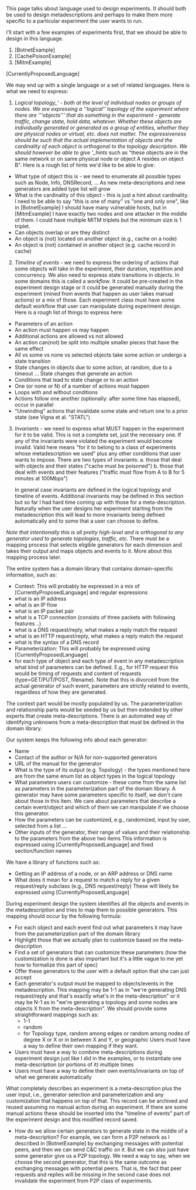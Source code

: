 This page talks about language used to design experiments. It should both be used to design metadescriptions and perhaps to make them more specific to a particular experiment the user wants to run. 

I'll start with a few examples of experiments first, that we should be able to design in this language. 
1. [BotnetExample] 
1. [CachePoisonExample] 
1. [MitmExample]

[CurrentlyProposedLanguage]

We may end up with a single language or a set of related languages. Here is what we need to express:

  1. *Logical topology_' - both at the level of individual nodes or groups of nodes. We are expressing a ''logical'' topology of the experiment where there are '''objects''' that do something in the experiment - generate traffic, change state, hold data, whatever. Whether these objects are individually generated or generated as a group of entities, whether they are physical nodes or virtual, etc. does not matter. The expressiveness should be such that the actual implementation of objects and the cardinality of each object is orthogonal to the topology description. We should however be able to give '_hints* such as "these objects are in the same network or on same physical node or object A resides on object B". Here is a rough list of hints we'd like to be able to give:
   * What type of object this is - we need to enumerate all possible types such as Node, Info, DNSRecord, ... As new meta-descriptions and new generators are added type list will grow
   * What is the cardinality of this object - this is just a hint about cardinality. I need to be able to say "this is one of many" vs "one and only one", like in [BotnetExample] I should have many vulnerable hosts, but in [MitmExample] I have exactly two nodes and one attacker in the middle of them. I could have multiple MITM triplets but the minimum size is 1 triplet.
   * Can objects overlap or are they distinct
   * An object is (not) located on another object (e.g., cache on a node)
   * An object is (not) contained in another object (e.g. cache record in cache)

  2. *Timeline of events* - we need to express the ordering of actions that some objects will take in the experiment, their duration, repetition and concurrency. We also need to express state transitions in objects. In some domains this is called a _workflow_. It could be pre-created in the experiment design stage or it could be generated manually during the experiment (mined from events that happen as user takes manual actions) or a mix of those. Each experiment class must have some default workflow that user can manipulate during experiment design. Here is a rough list of things to express here: 
   * Parameters of an action
   * An action must happen vs may happen
   * Additional actions are allowed vs not allowed 
   * An action can(not) be split into multiple smaller pieces that have the same effect
   * All vs some vs none vs selected objects take some action or undergo a state transition
   * State changes in objects due to some action, at random, due to a timeout ... State changes that generate an action
   * Conditions that lead to state change or to an action
   * One (or none or N) of a number of actions must happen 
   * Loops with and without conditions
   * Actions follow one another (optionally: after some time has elapsed), occur in parallel
   * "Unwinding" actions that invalidate some state and return one to a prior state (see Vigna et al. "STATL")

  3. *Invariants* - we need to express what MUST happen in the experiment for it to be valid. This is not a complete set, just the necessary one. If any of the invariants were violated the experiment would become invalid. Valid here means "for it to belong to a class of experiments whose metadescription we used" plus any other conditions that user wants to impose. There are two types of invariants:
     a. those that deal with objects and their states ("cache must be poisoned")
     b. those that deal with events and their features ("traffic must flow from A to B for 5 minutes at 100Mbps")
     
     In general case invariants are defined in the logical topology and timeline of events. Additional invariants may be defined in this section but so far I had hard time coming up with those for a meta-description. Naturally when the user designs her experiment starting from the metadescription this will lead to more invariants being defined automatically and to some that a user can choose to define.

*Note that intentionally this is all pretty high-level and is orthogonal to any generator used to generate topologies, traffic, etc.* There must be a mapping process that selects eligible generators for each dimension and takes their output and maps objects and events to it. More about this mapping process later.

The entire system has a domain library that contains domain-specific information, such as:
  * Context: This will probably be expressed in a mix of [CurrentlyProposedLanguage] and regular expressions
   * what is an IP address
   * what is an IP flow
   * what is an IP packet pair
   * what is a TCP connection (consists of three packets with following features ..)
   * what is a DNS request/reply, what makes a reply match the request
   * what is an HTTP request/reply, what makes a reply match the request
   * what is the syntax of a DNS record
  * Parameterization: This will probably be expressed using [CurrentlyProposedLanguage]
   * for each type of object and each type of event in any metadescription what kind of parameters can be defined. E.g., for HTTP request this would be timing of requests and content of requests (type=GET/PUT/POST, filename). Note that this is divorced from the actual generator of such event, parameters are strictly related to events, regardless of how they are generated.

The context part would be mostly populated by us. The parameterization and relationship parts would be seeded by us but then extended by other experts that create meta-descriptions. There is an automated way of identifying unknowns from a meta-description that must be defined in the domain library.

Our system keeps the following info about each generator:
  * Name
  * Contact of the author or N/A for non-supported generators
  * URL of the manual for the generator
  * What is the type of its output (e.g. Topology) - the types mentioned here are from the same enum list as object types in the logical topology
  * What parameters users can customize - these come from the same list as parameters in the parameterization part of the domain library. A generator may have some parameters specific to itself, we don't care about those in this item. We care about parameters that describe a certain event/object and which of them we can manipulate if we choose this generator.
  * How the parameters can be customized, e.g., randomized, input by user, selected from a list ...
  * Other inputs of the generator, their range of values and their relationship to the parameters from the above two items
This information is expressed using [CurrentlyProposedLanguage] and fixed section/function names

We have a library of functions such as:
  * Getting an IP address of a node, or an ARP address or DNS name
  * What does it mean for a request to match a reply for a given request/reply subclass (e.g., DNS request/reply) 
These will likely be expressed using [CurrentlyProposedLanguage]

During experiment design the system identifies all the objects and events in the metadescription and tries to map them to possible generators. This mapping should occur by the following formula:
  * For each object and each event find out what parameters it may have from the parameterization part of the domain library
  * Highlight those that we actually plan to customize based on the meta-description
  * Find a set of generators that can customize these parameters (how the customization is done is also important but it's a little vague to me yet how to formalize this part of spec)
  * Offer these generators to the user with a default option that she can just accept
  * Each generator's output must be mapped to objects/events in the metadescription. This mapping may be 1-1 as in "we're generating DNS request/reply and that's exactly what's in the meta-description" or it may be N-1 as in "we're generating a topology and some nodes are objects X from the meta-description". We should provide some straightforward mappings such as:
    * 1-1
    * random
    * for Topology type, random among edges or random among nodes of degree X or <X or >X or in between X and Y, or geographic
Users must have a way to define their own mapping if they want.
  * Users must have a way to combine meta-descriptions during experiment design just like I did in the examples, or to instantiate one meta-description (or portions of it) multiple times
  * Users must have a way to define their own events/invariants on top of what we generate automatically

What completely describes an experiment is a meta-description plus the user input, i.e., generator selection and parameterization and any customization that happens on top of that. This record can be archived and reused assuming no manual action during an experiment. If there are some manual actions these should be inserted into the "timeline of events" part of the experiment design and this modified record saved.   
  
* How do we allow certain generators to generate state in the middle of a meta-description? For example, we can form a P2P network as I described in [BotnetExample] by exchanging messages with potential peers, and then we can send C&C traffic on it. But we can also just have some generator give us a P2P topology. We need a way to say, when we choose the second generator, that this is the same outcome as exchanging messages with potential peers. That is, the fact that peer requests and replies will be missing in the second case does not invalidate the experiment from P2P class of experiments.